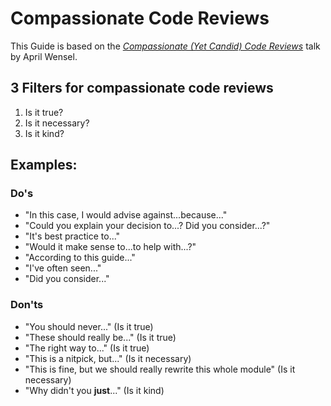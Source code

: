 # Compassionate Code Reviews

This Guide is based on the [_Compassionate (Yet Candid) Code Reviews_](https://www.slideshare.net/AprilWensel/compassionate-yet-candid-code-reviews) talk by April Wensel.

## 3 Filters for compassionate code reviews
1. Is it true?
2. Is it necessary?
3. Is it kind?

## Examples: 

### Do's
- "In this case, I would advise against...because..."
- "Could you explain your decision to...? Did you consider...?"
- "It's best practice to..."
- "Would it make sense to...to help with...?"
- "According to this guide..."
- "I've often seen..."
- "Did you consider..."

### Don'ts
- "You should never..." (Is it true)
- "These should really be..." (Is it true)
- "The right way to..." (Is it true)
- "This is a nitpick, but..." (Is it necessary)
- "This is fine, but we should really rewrite this whole module" (Is it necessary)
- "Why didn't you **just**..." (Is it kind)
